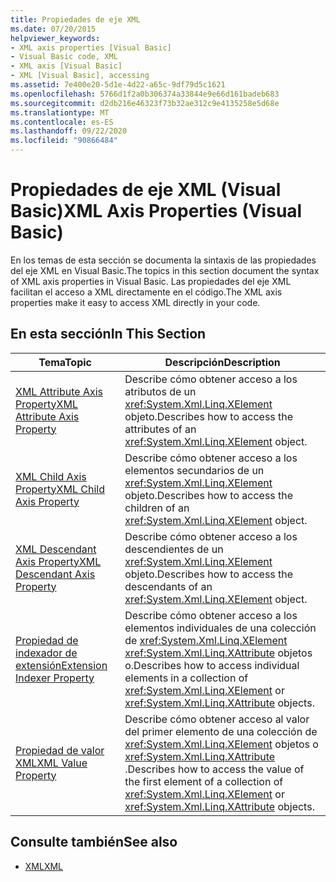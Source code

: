 ```yaml
---
title: Propiedades de eje XML
ms.date: 07/20/2015
helpviewer_keywords:
- XML axis properties [Visual Basic]
- Visual Basic code, XML
- XML axis [Visual Basic]
- XML [Visual Basic], accessing
ms.assetid: 7e400e20-5d1e-4d22-a65c-9df79d5c1621
ms.openlocfilehash: 5766d1f2a0b306374a33844e9e66d161badeb683
ms.sourcegitcommit: d2db216e46323f73b32ae312c9e4135258e5d68e
ms.translationtype: MT
ms.contentlocale: es-ES
ms.lasthandoff: 09/22/2020
ms.locfileid: "90866484"
---
```

# <a name="xml-axis-properties-visual-basic"></a><span data-ttu-id="46eb0-102">Propiedades de eje XML (Visual Basic)</span><span class="sxs-lookup"><span data-stu-id="46eb0-102">XML Axis Properties (Visual Basic)</span></span>

<span data-ttu-id="46eb0-103">En los temas de esta sección se documenta la sintaxis de las propiedades del eje XML en Visual Basic.</span><span class="sxs-lookup"><span data-stu-id="46eb0-103">The topics in this section document the syntax of XML axis properties in Visual Basic.</span></span> <span data-ttu-id="46eb0-104">Las propiedades del eje XML facilitan el acceso a XML directamente en el código.</span><span class="sxs-lookup"><span data-stu-id="46eb0-104">The XML axis properties make it easy to access XML directly in your code.</span></span>  
  
## <a name="in-this-section"></a><span data-ttu-id="46eb0-105">En esta sección</span><span class="sxs-lookup"><span data-stu-id="46eb0-105">In This Section</span></span>  
  
|<span data-ttu-id="46eb0-106">Tema</span><span class="sxs-lookup"><span data-stu-id="46eb0-106">Topic</span></span>|<span data-ttu-id="46eb0-107">Descripción</span><span class="sxs-lookup"><span data-stu-id="46eb0-107">Description</span></span>|  
|-----------|-----------------|  
|[<span data-ttu-id="46eb0-108">XML Attribute Axis Property</span><span class="sxs-lookup"><span data-stu-id="46eb0-108">XML Attribute Axis Property</span></span>](xml-attribute-axis-property.md)|<span data-ttu-id="46eb0-109">Describe cómo obtener acceso a los atributos de un <xref:System.Xml.Linq.XElement> objeto.</span><span class="sxs-lookup"><span data-stu-id="46eb0-109">Describes how to access the attributes of an <xref:System.Xml.Linq.XElement> object.</span></span>|  
|[<span data-ttu-id="46eb0-110">XML Child Axis Property</span><span class="sxs-lookup"><span data-stu-id="46eb0-110">XML Child Axis Property</span></span>](xml-child-axis-property.md)|<span data-ttu-id="46eb0-111">Describe cómo obtener acceso a los elementos secundarios de un <xref:System.Xml.Linq.XElement> objeto.</span><span class="sxs-lookup"><span data-stu-id="46eb0-111">Describes how to access the children of an <xref:System.Xml.Linq.XElement> object.</span></span>|  
|[<span data-ttu-id="46eb0-112">XML Descendant Axis Property</span><span class="sxs-lookup"><span data-stu-id="46eb0-112">XML Descendant Axis Property</span></span>](xml-descendant-axis-property.md)|<span data-ttu-id="46eb0-113">Describe cómo obtener acceso a los descendientes de un <xref:System.Xml.Linq.XElement> objeto.</span><span class="sxs-lookup"><span data-stu-id="46eb0-113">Describes how to access the descendants of an <xref:System.Xml.Linq.XElement> object.</span></span>|  
|[<span data-ttu-id="46eb0-114">Propiedad de indexador de extensión</span><span class="sxs-lookup"><span data-stu-id="46eb0-114">Extension Indexer Property</span></span>](extension-indexer-property.md)|<span data-ttu-id="46eb0-115">Describe cómo obtener acceso a los elementos individuales de una colección de <xref:System.Xml.Linq.XElement> <xref:System.Xml.Linq.XAttribute> objetos o.</span><span class="sxs-lookup"><span data-stu-id="46eb0-115">Describes how to access individual elements in a collection of <xref:System.Xml.Linq.XElement> or <xref:System.Xml.Linq.XAttribute> objects.</span></span>|  
|[<span data-ttu-id="46eb0-116">Propiedad de valor XML</span><span class="sxs-lookup"><span data-stu-id="46eb0-116">XML Value Property</span></span>](xml-value-property.md)|<span data-ttu-id="46eb0-117">Describe cómo obtener acceso al valor del primer elemento de una colección de <xref:System.Xml.Linq.XElement> objetos o <xref:System.Xml.Linq.XAttribute> .</span><span class="sxs-lookup"><span data-stu-id="46eb0-117">Describes how to access the value of the first element of a collection of <xref:System.Xml.Linq.XElement> or <xref:System.Xml.Linq.XAttribute> objects.</span></span>|  
  
## <a name="see-also"></a><span data-ttu-id="46eb0-118">Consulte también</span><span class="sxs-lookup"><span data-stu-id="46eb0-118">See also</span></span>

- [<span data-ttu-id="46eb0-119">XML</span><span class="sxs-lookup"><span data-stu-id="46eb0-119">XML</span></span>](../../programming-guide/language-features/xml/index.md)
